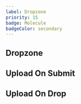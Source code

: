 ```yaml
---
label: Dropzone
priority: 15
badge: Molecule
badgeColor: secondary
---
```


## Dropzone

<ComponentMeta name="NDropzone" />

## Upload On Submit

<ComponentDemo name="DropzoneFileInput" />

## Upload On Drop

<ComponentDemo name="DropzoneUpload" />
